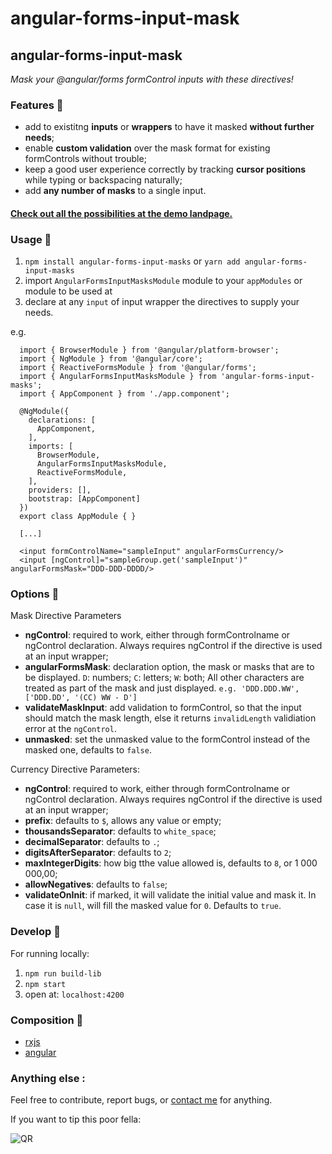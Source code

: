 # angular-forms-input-mask


## angular-forms-input-mask
*Mask your @angular/forms formControl inputs with these directives!*

### Features :mag_right:

- add to existitng **inputs** or **wrappers** to have it masked **without further needs**;
- enable **custom validation** over the mask format for existing formControls without trouble;
- keep a good user experience correctly by tracking **cursor positions** while typing or backspacing naturally;
- add **any number of masks** to a single input.

#### [Check out all the possibilities at the demo landpage.](https://github.com/kousenlsn)

### Usage :electric_plug:

1. ``npm install angular-forms-input-masks`` or ``yarn add angular-forms-input-masks``
2. import ``AngularFormsInputMasksModule`` module to your ``appModules`` or module to be used at
3. declare at any ``input`` of input wrapper the directives to supply your needs.

e.g.

      import { BrowserModule } from '@angular/platform-browser';
      import { NgModule } from '@angular/core';
      import { ReactiveFormsModule } from '@angular/forms';
      import { AngularFormsInputMasksModule } from 'angular-forms-input-masks';
      import { AppComponent } from './app.component';

      @NgModule({
        declarations: [
          AppComponent,
        ],
        imports: [
          BrowserModule,
          AngularFormsInputMasksModule,
          ReactiveFormsModule,
        ],
        providers: [],
        bootstrap: [AppComponent]
      })
      export class AppModule { }

      [...]

      <input formControlName="sampleInput" angularFormsCurrency/>
      <input [ngControl]="sampleGroup.get('sampleInput')" angularFormsMask="DDD-DDD-DDDD/>

### Options :green_book:

Mask Directive Parameters

- **ngControl**: required to work, either through formControlname or ngControl declaration. Always requires ngControl if the directive is used at an input wrapper;
- **angularFormsMask**: declaration option, the mask or masks that are to be displayed. ```D```: numbers; ```C```: letters; ```W```: both; All other characters are treated as part of the mask and just displayed. ```e.g. 'DDD.DDD.WW', ['DDD.DD', '(CC) WW - D']```
- **validateMaskInput**: add validation to formControl, so that the input should match the mask length, else it returns ``invalidLength`` validiation error at the ``ngControl``.
- **unmasked**: set the unmasked value to the formControl instead of the masked one, defaults to ``false``.

Currency Directive Parameters:

- **ngControl**: required to work, either through formControlname or ngControl declaration. Always requires ngControl if the directive is used at an input wrapper;
- **prefix**: defaults to ``$``, allows any value or empty;
- **thousandsSeparator**: defaults to ``white_space``;
- **decimalSeparator**: defaults to ``.``;
- **digitsAfterSeparator**: defaults to ``2``;
- **maxIntegerDigits**: how big tthe value allowed is, defaults to ``8``, or 1 000 000,00;
- **allowNegatives**: defaults to ``false``;
- **validateOnInit**: if marked, it will validate the initial value and mask it. In case it is ``null``, will fill the masked value for ``0``. Defaults to ``true``.


### Develop :construction_worker:

For running locally:

1. ``npm run build-lib``
2. ``npm start``
3. open at: ``localhost:4200``

### Composition :hammer:

- [rxjs](https://rxjs-dev.firebaseapp.com/) <br/>
- [angular](https://angular.io/) <br/>

### Anything else :

Feel free to contribute, report bugs, or [contact me](https://github.com/kousenlsn) for anything.

If you want to tip this poor fella:

![QR](https://user-images.githubusercontent.com/14895129/89111770-21def500-d430-11ea-860a-e3982082e530.png)